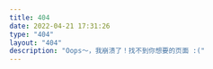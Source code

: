 ```yaml
---
title: 404
date: 2022-04-21 17:31:26
type: "404"
layout: "404"
description: "Oops～，我崩溃了！找不到你想要的页面 :("
---
```

